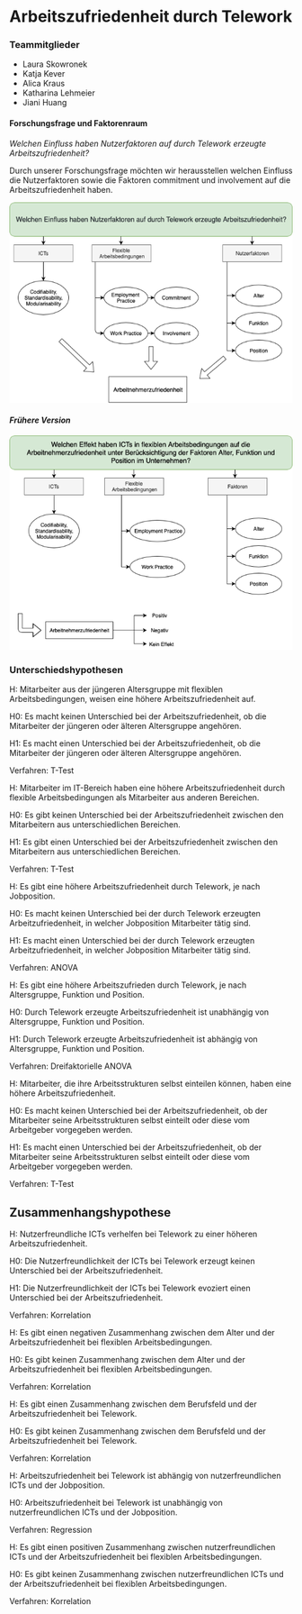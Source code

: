 # Arbeitszufriedenheit durch Telework


### Teammitglieder

* Laura Skowronek
* Katja Kever
* Alica Kraus
* Katharina Lehmeier
* Jiani Huang

#### Forschungsfrage und Faktorenraum
_Welchen Einfluss haben Nutzerfaktoren auf durch Telework erzeugte
Arbeitszufriedenheit?_

Durch unserer Forschungsfrage möchten wir herausstellen welchen Einfluss die Nutzerfaktoren sowie die Faktoren commitment und involvement auf die Arbeitszufriedenheit haben.

![Faktorenraum](images/FaktorenraumNEU.png)

#### _Frühere Version_

![Faktorenraum_alt](images/Faktorenraum.png)


### Unterschiedshypothesen

H: Mitarbeiter aus der jüngeren Altersgruppe mit flexiblen Arbeitsbedingungen, weisen eine höhere Arbeitszufriedenheit auf.

H0: Es macht keinen Unterschied bei der Arbeitszufriedenheit, ob die Mitarbeiter der jüngeren oder älteren Altersgruppe angehören. 

H1: Es macht einen Unterschied bei der Arbeitszufriedenheit, ob die Mitarbeiter der jüngeren oder älteren Altersgruppe angehören. 

Verfahren: T-Test


H: Mitarbeiter im IT-Bereich haben eine höhere Arbeitszufriedenheit durch flexible Arbeitsbedingungen als Mitarbeiter aus anderen Bereichen. 

H0: Es gibt keinen Unterschied bei der Arbeitszufriedenheit zwischen den Mitarbeitern aus unterschiedlichen Bereichen.

H1: Es gibt einen Unterschied bei der Arbeitszufriedenheit zwischen den Mitarbeitern aus unterschiedlichen Bereichen.

Verfahren: T-Test


H: Es gibt eine höhere Arbeitszufriedenheit durch Telework, je nach Jobposition. 

H0: Es macht keinen Unterschied bei der durch Telework erzeugten Arbeitzufriedenheit, in welcher Jobposition Mitarbeiter tätig sind. 

H1: Es macht einen Unterschied bei der durch Telework erzeugten Arbeitzufriedenheit, in welcher Jobposition Mitarbeiter tätig sind. 

Verfahren: ANOVA


H: Es gibt eine höhere Arbeitszufrieden durch Telework, je nach Altersgruppe, Funktion und Position.

H0: Durch Telework erzeugte Arbeitszufriedenheit ist unabhängig von Altersgruppe, Funktion und Position. 

H1: Durch Telework erzeugte Arbeitszufriedenheit ist abhängig von Altersgruppe, Funktion und Position.

Verfahren: Dreifaktorielle ANOVA


H: Mitarbeiter, die ihre Arbeitsstrukturen selbst einteilen können, haben eine höhere Arbeitszufriedenheit.

H0: Es macht keinen Unterschied bei der Arbeitszufriedenheit, ob der Mitarbeiter seine Arbeitsstrukturen selbst einteilt oder diese vom Arbeitgeber vorgegeben werden. 

H1: Es macht einen Unterschied bei der Arbeitszufriedenheit, ob der Mitarbeiter seine Arbeitsstrukturen selbst einteilt oder diese vom Arbeitgeber vorgegeben werden. 

Verfahren: T-Test


## Zusammenhangshypothese

H: Nutzerfreundliche ICTs verhelfen bei Telework zu einer höheren Arbeitszufriedenheit.

H0: Die Nutzerfreundlichkeit der ICTs bei Telework erzeugt keinen Unterschied bei der  Arbeitszufriedenheit.

H1: Die Nutzerfreundlichkeit der ICTs bei Telework evoziert einen Unterschied bei der Arbeitszufriedenheit.

Verfahren: Korrelation


H: Es gibt einen negativen Zusammenhang zwischen dem Alter und der Arbeitszufriedenheit bei flexiblen Arbeitsbedingungen.

H0: Es gibt keinen Zusammenhang zwischen dem Alter und der Arbeitszufriedenheit bei flexiblen Arbeitsbedingungen.


Verfahren: Korrelation


H: Es gibt einen Zusammenhang zwischen dem Berufsfeld und der Arbeitszufriedenheit bei Telework.

H0: Es gibt keinen Zusammenhang zwischen dem Berufsfeld und der Arbeitszufriedenheit bei Telework.

Verfahren: Korrelation


H: Arbeitszufriedenheit bei Telework ist abhängig von nutzerfreundlichen ICTs und der Jobposition.

H0: Arbeitszufriedenheit bei Telework ist unabhängig von nutzerfreundlichen ICTs und der Jobposition.

Verfahren: Regression


H: Es gibt einen positiven Zusammenhang zwischen nutzerfreundlichen ICTs und der Arbeitszufriedenheit bei flexiblen Arbeitsbedingungen. 

H0: Es gibt keinen Zusammenhang zwischen nutzerfreundlichen ICTs und der Arbeitszufriedenheit bei flexiblen Arbeitsbedingungen. 

Verfahren: Korrelation













